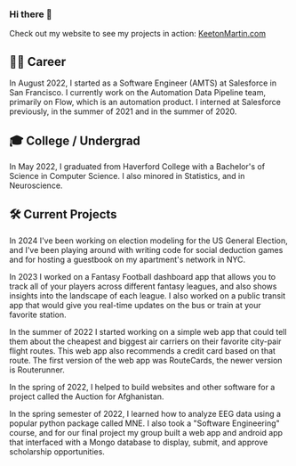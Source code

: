 ### Hi there 👋

<!--
**KeetonMartin/KeetonMartin** is a ✨ _special_ ✨ repository because its `README.md` (this file) appears on your GitHub profile.

Here are some ideas to get you started:

- 🔭 I’m currently working on ...
- 🌱 I’m currently learning ...
- 👯 I’m looking to collaborate on ...
- 🤔 I’m looking for help with ...
- 💬 Ask me about ...
- 📫 How to reach me: ...
- 😄 Pronouns: ...
- ⚡ Fun fact: ...
-->

Check out my website to see my projects in action: [KeetonMartin.com](https://keetonmartin.com)

## :man_office_worker: Career
In August 2022, I started as a Software Engineer (AMTS) at Salesforce in San Francisco. I currently work on the Automation Data Pipeline team, primarily on Flow, which is an automation product. I interned at Salesforce previously, in the summer of 2021 and in the summer of 2020.

## :mortar_board: College / Undergrad
In May 2022, I graduated from Haverford College with a Bachelor's of Science in Computer Science. I also minored in Statistics, and in Neuroscience.

## :hammer_and_wrench: Current Projects
In 2024 I've been working on election modeling for the US General Election, and I've been playing around with writing code for social deduction games and for hosting a guestbook on my apartment's network in NYC.

In 2023 I worked on a Fantasy Football dashboard app that allows you to track all of your players across different fantasy leagues, and also shows insights into the landscape of each league. I also worked on a public transit app that would give you real-time updates on the bus or train at your favorite station.

In the summer of 2022 I started working on a simple web app that could tell them about the cheapest and biggest air carriers on their favorite city-pair flight routes. This web app also recommends a credit card based on that route. The first version of the web app was RouteCards, the newer version is Routerunner.

In the spring of 2022, I helped to build websites and other software for a project called the Auction for Afghanistan.

In the spring semester of 2022, I learned how to analyze EEG data using a popular python package called MNE. I also took a "Software Engineering" course, and for our final project my group built a web app and android app that interfaced with a Mongo database to display, submit, and approve scholarship opportunities. 

